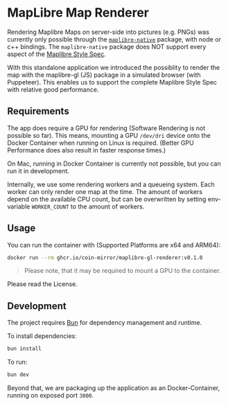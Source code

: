 # MapLibre Map Renderer

Rendering Maplibre Maps on server-side into pictures (e.g. PNGs) was currently only possible through the [`maplibre-native`](https://github.com/maplibre/maplibre-native) package, with node or c++ bindings. The `maplibre-native` package does NOT support every aspect of the [Maplibre Style Spec](https://maplibre.org/maplibre-style-spec/).

With this standalone application we introduced the possiblity to render the map with the maplibre-gl (JS) package in a simulated browser (with Puppeteer). This enables us to support the complete Maplibre Style Spec with relative good performance.

## Requirements

The app does require a GPU for rendering (Software Rendering is not possible so far). This means, mounting a GPU `/dev/dri` device onto the Docker Container when running on Linux is required. (Better GPU Performance does also result in faster response times.)

On Mac, running in Docker Container is currently not possible, but you can run it in development.

Internally, we use some rendering workers and a queueing system. Each worker can only render one map at the time. The amount of workers depend on the available CPU count, but can be overwritten by setting env-variable `WORKER_COUNT` to the amount of workers.

## Usage

You can run the container with (Supported Platforms are x64 and ARM64):

```bash
docker run --rm ghcr.io/coin-mirror/maplibre-gl-renderer:v0.1.0
```

> Please note, that it may be required to mount a GPU to the container.

Please read the License.

## Development

The project requires [Bun](https://bun.sh) for dependency management and runtime.

To install dependencies:

```bash
bun install
```

To run:

```bash
bun dev
```

Beyond that, we are packaging up the application as an Docker-Container, running on exposed port `3000`.
